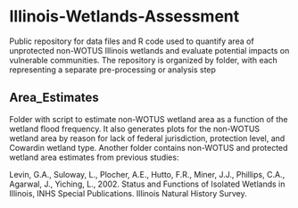 # Illinois-Wetlands-Assessment
Public repository for data files and R code used to quantify area of unprotected non-WOTUS Illinois wetlands and evaluate potential impacts on vulnerable communities. The repository is organized by folder, with each representing a separate pre-processing or analysis step

## Area_Estimates
Folder with script to estimate non-WOTUS wetland area as a function of the wetland flood frequency. It also generates plots for the non-WOTUS wetland area by reason for lack of federal jurisdiction, protection level, and Cowardin wetland type. Another folder contains non-WOTUS and protected wetland area estimates from previous studies: 

Levin, G.A., Suloway, L., Plocher, A.E., Hutto, F.R., Miner, J.J., Phillips, C.A., Agarwal, J., Yiching, L., 2002. Status and Functions of Isolated Wetlands in Illinois, INHS Special Publications. Illinois Natural History Survey.


